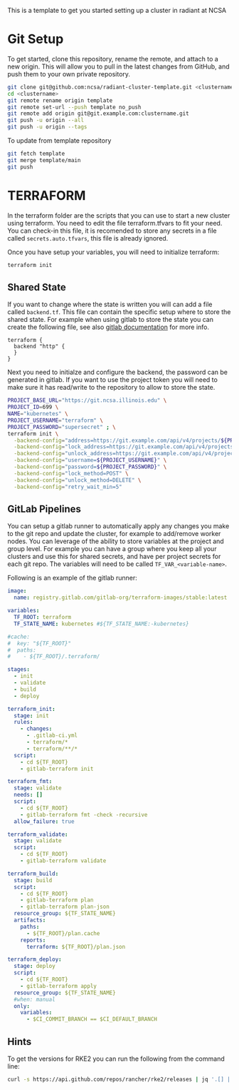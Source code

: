 This is a template to get you started setting up a cluster in radiant at NCSA

# Git Setup

To get started, clone this repository, rename the remote, and attach to a new origin. This will allow you to pull in the latest changes from GitHub, and push them to your own private repository.

```bash
git clone git@github.com:ncsa/radiant-cluster-template.git <clustername>
cd <clustername>
git remote rename origin template
git remote set-url --push template no_push
git remote add origin git@git.example.com:clustername.git
git push -u origin --all
git push -u origin --tags
```

To update from template repository

```bash
git fetch template
git merge template/main
git push
```

# TERRAFORM

In the terraform folder are the scripts that you can use to start a new cluster using terraform. You need to edit the file terraform.tfvars to fit your need. You can check-in this file, it is recomended to store any secrets in a file called `secrets.auto.tfvars`, this file is already ignored.

Once you have setup your variables, you will need to initialize terraform:

```bash
terraform init
```

## Shared State

If you want to change where the state is written you will can add a file called `backend.tf`. This file can contain the specific setup where to store the shared state. For example when using gitlab to store the state you can create the following file, see also [gitlab documentation](https://docs.gitlab.com/ee/user/infrastructure/iac/terraform_state.html) for more info.

```hcl
terraform {
  backend "http" {
  }
}
```

Next you need to initialze and configure the backend, the password can be generated in gitlab. If you want to use the project token you will need to make sure it has read/write to the repository to allow to store the state.
```bash
PROJECT_BASE_URL="https://git.ncsa.illinois.edu" \
PROJECT_ID=699 \
NAME="kubernetes" \
PROJECT_USERNAME="terraform" \
PROJECT_PASSWORD="supersecret" ; \
terraform init \
  -backend-config="address=https://git.example.com/api/v4/projects/${PROJECT_ID}/terraform/state/${CLUSTER}" \
  -backend-config="lock_address=https://git.example.com/api/v4/projects/${PROJECT_ID}/terraform/state/${CLUSTER}/lock" \
  -backend-config="unlock_address=https://git.example.com/api/v4/projects/${PROJECT_ID}/terraform/state/${CLUSTER}/lock" \
  -backend-config="username=${PROJECT_USERNAME}" \
  -backend-config="password=${PROJECT_PASSWORD}" \
  -backend-config="lock_method=POST" \
  -backend-config="unlock_method=DELETE" \
  -backend-config="retry_wait_min=5"
```

## GitLab Pipelines

You can setup a gitlab runner to automatically apply any changes you make to the git repo and update the cluster, for example to add/remove worker nodes. You can leverage of the ability to store variables at the project and group level. For example you can have a group where you keep all your clusters and use this for shared secrets, and have per project secrets for each git repo.  The variables will need to be called `TF_VAR_<variable-name>`.

Following is an example of the gitlab runner:

```yaml
image:
  name: registry.gitlab.com/gitlab-org/terraform-images/stable:latest

variables:
  TF_ROOT: terraform
  TF_STATE_NAME: kubernetes #${TF_STATE_NAME:-kubernetes}

#cache:
#  key: "${TF_ROOT}"
#  paths:
#    - ${TF_ROOT}/.terraform/

stages:
  - init
  - validate
  - build
  - deploy

terraform_init:
  stage: init
  rules:
    - changes:
      - .gitlab-ci.yml
      - terraform/*
      - terraform/**/*
  script:
    - cd ${TF_ROOT}
    - gitlab-terraform init

terraform_fmt:
  stage: validate
  needs: []
  script:
    - cd ${TF_ROOT}
    - gitlab-terraform fmt -check -recursive
  allow_failure: true

terraform_validate:
  stage: validate
  script:
    - cd ${TF_ROOT}
    - gitlab-terraform validate

terraform_build:
  stage: build
  script:
    - cd ${TF_ROOT}
    - gitlab-terraform plan
    - gitlab-terraform plan-json
  resource_group: ${TF_STATE_NAME}
  artifacts:
    paths:
      - ${TF_ROOT}/plan.cache
    reports:
      terraform: ${TF_ROOT}/plan.json

terraform_deploy:
  stage: deploy
  script:
    - cd ${TF_ROOT}
    - gitlab-terraform apply
  resource_group: ${TF_STATE_NAME}
  #when: manual
  only:
    variables:
      - $CI_COMMIT_BRANCH == $CI_DEFAULT_BRANCH
```



## Hints

To get the versions for RKE2 you can run the following from the command line:

```bash
curl -s https://api.github.com/repos/rancher/rke2/releases | jq '.[] | select(.prerelease == false) | .name'
```

